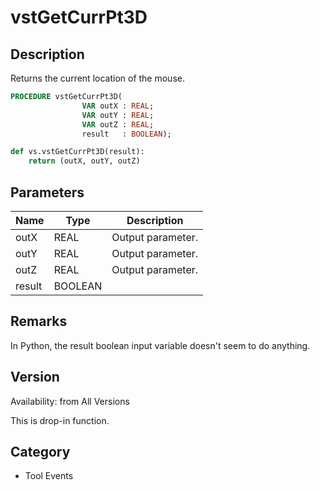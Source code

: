 # vstGetCurrPt3D

## Description
Returns the current location of the mouse.

```pascal
PROCEDURE vstGetCurrPt3D(
				VAR outX : REAL;
				VAR outY : REAL;
				VAR outZ : REAL;
				result   : BOOLEAN);
```

```python
def vs.vstGetCurrPt3D(result):
    return (outX, outY, outZ)
```

## Parameters
|Name|Type|Description|
|---|---|---|
|outX|REAL|Output parameter.|
|outY|REAL|Output parameter.|
|outZ|REAL|Output parameter.|
|result|BOOLEAN|   |

## Remarks
In Python, the result boolean input variable doesn't seem to do anything.

## Version
Availability: from All Versions

This is drop-in function.

## Category
* Tool Events

